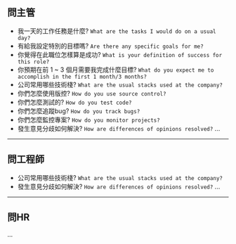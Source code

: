 

## 問主管
* 我一天的工作任務是什麼? `What are the tasks I would do on a usual day?`
* 有給我設定特別的目標嗎? `Are there any specific goals for me?`
* 你覺得在此職位怎樣算是成功? `What is your definition of success for this role?`
* 你預期在前 1 ~ 3 個月需要我完成什麼目標? `What do you expect me to accomplish in the first 1 month/3 months?`
* 公司常用哪些技術棧? `What are the usual stacks used at the company?`
* 你們怎麼使用版控? `How do you use source control?`
* 你們怎麼測試的? `How do you test code?`
* 你們怎麼追蹤bug? `How do you track bugs?`
* 你們怎麼監控專案? `How do you monitor projects?`
* 發生意見分歧如何解決? `How are differences of opinions resolved?`
...

---
## 問工程師
* 公司常用哪些技術棧? `What are the usual stacks used at the company?`
* 發生意見分歧如何解決? `How are differences of opinions resolved?`
...

---
## 問HR
...